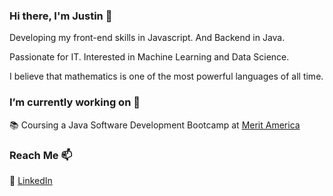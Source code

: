 ### Hi there, I'm Justin 👋

Developing my front-end skills in Javascript. And Backend in Java.

Passionate for IT. Interested in Machine Learning and Data Science. 

I believe that mathematics is one of the most powerful languages of all time.

### I’m currently working on 🔭

📚 Coursing a Java Software Development Bootcamp at [Merit America](https://meritamerica.org/courses/java-development/)

### Reach Me 📫

:briefcase: [LinkedIn](https://www.linkedin.com/in/mccarthydev/)



